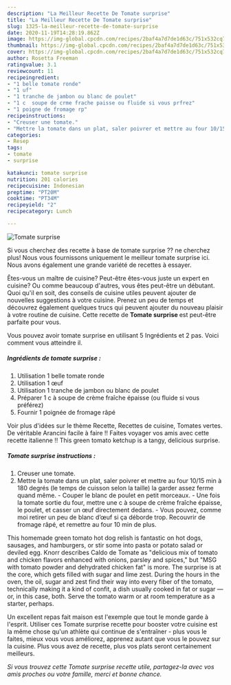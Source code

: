 ```yaml
---
description: "La Meilleur Recette De Tomate surprise"
title: "La Meilleur Recette De Tomate surprise"
slug: 1325-la-meilleur-recette-de-tomate-surprise
date: 2020-11-19T14:28:19.862Z
image: https://img-global.cpcdn.com/recipes/2baf4a7d7de1d63c/751x532cq70/tomate-surprise-photo-principale-de-la-recette.jpg
thumbnail: https://img-global.cpcdn.com/recipes/2baf4a7d7de1d63c/751x532cq70/tomate-surprise-photo-principale-de-la-recette.jpg
cover: https://img-global.cpcdn.com/recipes/2baf4a7d7de1d63c/751x532cq70/tomate-surprise-photo-principale-de-la-recette.jpg
author: Rosetta Freeman
ratingvalue: 3.1
reviewcount: 11
recipeingredient:
- "1 belle tomate ronde"
- "1 uf"
- "1 tranche de jambon ou blanc de poulet"
- "1 c  soupe de crme frache paisse ou fluide si vous prfrez"
- "1 poigne de fromage rp"
recipeinstructions:
- "Creuser une tomate."
- "Mettre la tomate dans un plat, saler poivrer et mettre au four 10/15 min à 180 degrés (le temps de cuisson selon la taille) la garder assez ferme quand même.  Couper le blanc de poulet en petit morceaux. Une fois la tomate sortie du four, mettre une c à soupe de crème fraîche épaisse, le poulet, et casser un œuf directement dedans.  Vous pouvez, comme moi retirer un peu de blanc d’œuf si ça déborde trop. Recouvrir de fromage râpé, et remettre au four 10 min de plus."
categories:
- Resep
tags:
- tomate
- surprise

katakunci: tomate surprise 
nutrition: 201 calories
recipecuisine: Indonesian
preptime: "PT20M"
cooktime: "PT34M"
recipeyield: "2"
recipecategory: Lunch

---
```



![Tomate surprise](https://img-global.cpcdn.com/recipes/2baf4a7d7de1d63c/751x532cq70/tomate-surprise-photo-principale-de-la-recette.jpg)

Si vous cherchez des recette à base de tomate surprise ?? ne cherchez plus! Nous vous fournissons uniquement le meilleur tomate surprise ici. Nous avons également une grande variété de recettes à essayer.

Êtes-vous un maître de cuisine? Peut-être êtes-vous juste un expert en cuisine? Ou comme beaucoup d'autres, vous êtes peut-être un débutant. Quoi qu'il en soit, des conseils de cuisine utiles peuvent ajouter de nouvelles suggestions à votre cuisine. Prenez un peu de temps et découvrez également quelques trucs qui peuvent ajouter du nouveau plaisir à votre routine de cuisine. Cette recette de <strong> Tomate surprise </strong> est peut-être parfaite pour vous.

<!--inarticleads1-->

Vous pouvez avoir tomate surprise en utilisant 5 Ingrédients et 2 pas. Voici comment vous atteindre il.

##### Ingrédients de tomate surprise :

1. Utilisation 1 belle tomate ronde
1. Utilisation 1 œuf
1. Utilisation 1 tranche de jambon ou blanc de poulet
1. Préparer 1 c à soupe de crème fraîche épaisse (ou fluide si vous préférez)
1. Fournir 1 poignée de fromage râpé


Voir plus d&#39;idées sur le thème Recette, Recettes de cuisine, Tomates vertes. De véritable Arancini facile à faire !! Faites voyager vos amis avec cette recette italienne !! This green tomato ketchup is a tangy, delicious surprise. 

<!--inarticleads2-->

##### Tomate surprise instructions :

1. Creuser une tomate.
1. Mettre la tomate dans un plat, saler poivrer et mettre au four 10/15 min à 180 degrés (le temps de cuisson selon la taille) la garder assez ferme quand même.  - Couper le blanc de poulet en petit morceaux. - Une fois la tomate sortie du four, mettre une c à soupe de crème fraîche épaisse, le poulet, et casser un œuf directement dedans.  - Vous pouvez, comme moi retirer un peu de blanc d’œuf si ça déborde trop. Recouvrir de fromage râpé, et remettre au four 10 min de plus.


This homemade green tomato hot dog relish is fantastic on hot dogs, sausages, and hamburgers, or stir some into pasta or potato salad or deviled egg. Knorr describes Caldo de Tomate as &#34;delicious mix of tomato and chicken flavors enhanced with onions, parsley and spices,&#34; but &#34;MSG with tomato powder and dehydrated chicken fat&#34; is more. The surprise is at the core, which gets filled with sugar and lime zest. During the hours in the oven, the oil, sugar and zest find their way into every fiber of the tomato, technically making it a kind of confit, a dish usually cooked in fat or sugar — or, in this case, both. Serve the tomato warm or at room temperature as a starter, perhaps. 

<!--inarticleads1-->

<p>
Un excellent repas fait maison est l'exemple que tout le monde garde à l'esprit. Utiliser ces Tomate surprise recette pour booster votre cuisine est la même chose qu'un athlète qui continue de s'entraîner - plus vous le faites, mieux vous vous améliorez, apprenez autant que vous le pouvez sur la cuisine. Plus vous avez de recette, plus vos plats seront certainement meilleurs.
</p>

<p>
<i>Si vous trouvez cette Tomate surprise recette utile, partagez-la avec vos amis proches ou votre famille, merci et bonne chance.</i>
</p>
